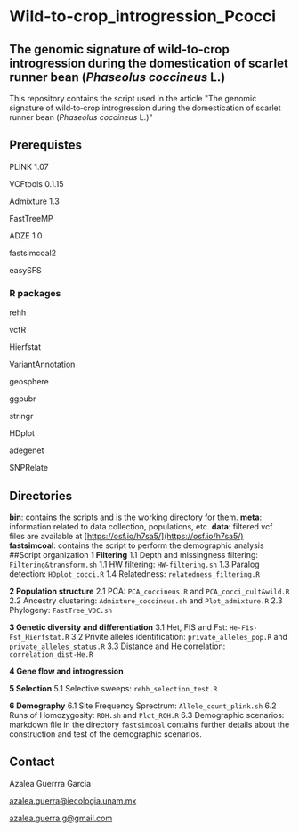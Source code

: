 # Wild-to-crop_introgression_Pcocci

## The genomic signature of wild‐to‐crop introgression during the domestication of scarlet runner bean (*Phaseolus coccineus* L.)

This repository contains the script used in the article "The genomic signature of wild‐to‐crop introgression during the domestication of scarlet runner bean (*Phaseolus coccineus* L.)"

## Prerequistes
PLINK 1.07

VCFtools 0.1.15

Admixture 1.3

FastTreeMP

ADZE 1.0

fastsimcoal2

easySFS

### R packages
rehh

vcfR

Hierfstat

VariantAnnotation

geosphere

ggpubr

stringr

HDplot

adegenet

SNPRelate


## Directories
**bin**: contains the scripts and is the working directory for them.
**meta**: information related to data collection, populations, etc.
**data**: filtered vcf files are available at [https://osf.io/h7sa5/](https://osf.io/h7sa5/)
**fastsimcoal**: contains the script to perform the demographic analysis 
##Script organization
**1 Filtering**
1.1 Depth and missingness filtering: ``Filtering&transform.sh``
1.1 HW filtering: ``HW-filtering.sh``
1.3 Paralog detection: ``HDplot_cocci.R``
1.4 Relatedness: ``relatedness_filtering.R``

**2 Population structure**
2.1 PCA: ``PCA_coccineus.R`` and ``PCA_cocci_cult&wild.R``
2.2 Ancestry clustering: ``Admixture_coccineus.sh`` and ``Plot_admixture.R``
2.3 Phylogeny: ``FastTree_VDC.sh``

**3 Genetic diversity and differentiation**
3.1 Het, FIS and Fst: ``He-Fis-Fst_Hierfstat.R``
3.2 Privite alleles identification: ``private_alleles_pop.R`` and ``private_alleles_status.R``
3.3 Distance and He correlation: ``correlation_dist-He.R``

**4 Gene flow and introgression**


**5 Selection**
5.1 Selective sweeps: ``rehh_selection_test.R``

**6 Demography**
6.1 Site Frequency Sprectrum: ``Allele_count_plink.sh``
6.2 Runs of Homozygosity: ``ROH.sh`` and ``Plot_ROH.R``
6.3 Demographic scenarios: markdown file in the directory ``fastsimcoal`` contains further details about the construction and test of the demographic scenarios. 

## Contact
Azalea Guerrra Garcia

azalea.guerra@iecologia.unam.mx

azalea.guerra.g@gmail.com
